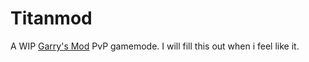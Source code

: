 # Titanmod

A WIP [Garry's Mod](https://store.steampowered.com/app/4000/Garrys_Mod/) PvP gamemode. I will fill this out when i feel like it.
